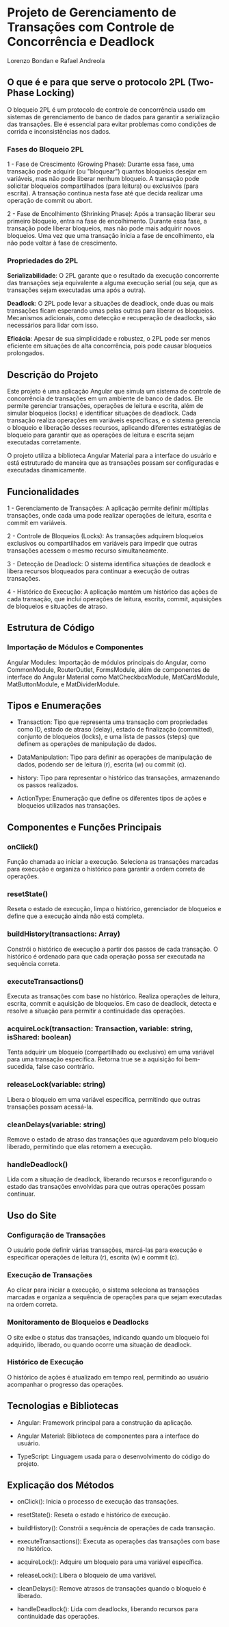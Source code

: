 # Projeto de Gerenciamento de Transações com Controle de Concorrência e Deadlock

Lorenzo Bondan e Rafael Andreola

## O que é e para que serve o protocolo 2PL (Two-Phase Locking)

O bloqueio 2PL é um protocolo de controle de concorrência usado em sistemas de gerenciamento de banco de dados para garantir a serialização das transações. 
Ele é essencial para evitar problemas como condições de corrida e inconsistências nos dados.

### Fases do Bloqueio 2PL
1 - Fase de Crescimento (Growing Phase):
Durante essa fase, uma transação pode adquirir (ou "bloquear") quantos bloqueios desejar em variáveis, mas não pode liberar nenhum bloqueio.
A transação pode solicitar bloqueios compartilhados (para leitura) ou exclusivos (para escrita).
A transação continua nesta fase até que decida realizar uma operação de commit ou abort.

2 - Fase de Encolhimento (Shrinking Phase):
Após a transação liberar seu primeiro bloqueio, entra na fase de encolhimento.
Durante essa fase, a transação pode liberar bloqueios, mas não pode mais adquirir novos bloqueios.
Uma vez que uma transação inicia a fase de encolhimento, ela não pode voltar à fase de crescimento.

### Propriedades do 2PL
**Serializabilidade**: O 2PL garante que o resultado da execução concorrente das transações seja equivalente a alguma execução serial (ou seja, que as transações sejam executadas uma após a outra).

**Deadlock**: O 2PL pode levar a situações de deadlock, onde duas ou mais transações ficam esperando umas pelas outras para liberar os bloqueios. Mecanismos adicionais, como detecção e recuperação de deadlocks, são necessários para lidar com isso.

**Eficácia**: Apesar de sua simplicidade e robustez, o 2PL pode ser menos eficiente em situações de alta concorrência, pois pode causar bloqueios prolongados.

## Descrição do Projeto

Este projeto é uma aplicação Angular que simula um sistema de controle de concorrência de transações em um ambiente de banco de dados. Ele permite gerenciar transações, operações de leitura e escrita, além de simular bloqueios (locks) e identificar situações de deadlock. Cada transação realiza operações em variáveis específicas, e o sistema gerencia o bloqueio e liberação desses recursos, aplicando diferentes estratégias de bloqueio para garantir que as operações de leitura e escrita sejam executadas corretamente.

O projeto utiliza a biblioteca Angular Material para a interface do usuário e está estruturado de maneira que as transações possam ser configuradas e executadas dinamicamente.

## Funcionalidades

1 - Gerenciamento de Transações: A aplicação permite definir múltiplas transações, onde cada uma pode realizar operações de leitura, escrita e commit em variáveis.

2 - Controle de Bloqueios (Locks): As transações adquirem bloqueios exclusivos ou compartilhados em variáveis para impedir que outras transações acessem o mesmo recurso simultaneamente.

3 - Detecção de Deadlock: O sistema identifica situações de deadlock e libera recursos bloqueados para continuar a execução de outras transações.

4 - Histórico de Execução: A aplicação mantém um histórico das ações de cada transação, que inclui operações de leitura, escrita, commit, aquisições de bloqueios e situações de atraso.

## Estrutura de Código

### Importação de Módulos e Componentes

Angular Modules: Importação de módulos principais do Angular, como CommonModule, RouterOutlet, FormsModule, além de componentes de interface do Angular Material como MatCheckboxModule, MatCardModule, MatButtonModule, e MatDividerModule.

## Tipos e Enumerações

* Transaction: Tipo que representa uma transação com propriedades como ID, estado de atraso (delay), estado de finalização (committed), conjunto de bloqueios (locks), e uma lista de passos (steps) que definem as operações de manipulação de dados.

* DataManipulation: Tipo para definir as operações de manipulação de dados, podendo ser de leitura (r), escrita (w) ou commit (c).

* history: Tipo para representar o histórico das transações, armazenando os passos realizados.

* ActionType: Enumeração que define os diferentes tipos de ações e bloqueios utilizados nas transações.

## Componentes e Funções Principais

### onClick()
Função chamada ao iniciar a execução. Seleciona as transações marcadas para execução e organiza o histórico para garantir a ordem correta de operações.

### resetState()
Reseta o estado de execução, limpa o histórico, gerenciador de bloqueios e define que a execução ainda não está completa.

### buildHistory(transactions: Array<Transaction>)
Constrói o histórico de execução a partir dos passos de cada transação. O histórico é ordenado para que cada operação possa ser executada na sequência correta.

### executeTransactions()
Executa as transações com base no histórico. Realiza operações de leitura, escrita, commit e aquisição de bloqueios. Em caso de deadlock, detecta e resolve a situação para permitir a continuidade das operações.

### acquireLock(transaction: Transaction, variable: string, isShared: boolean)
Tenta adquirir um bloqueio (compartilhado ou exclusivo) em uma variável para uma transação específica. Retorna true se a aquisição foi bem-sucedida, false caso contrário.

### releaseLock(variable: string)
Libera o bloqueio em uma variável específica, permitindo que outras transações possam acessá-la.

### cleanDelays(variable: string)
Remove o estado de atraso das transações que aguardavam pelo bloqueio liberado, permitindo que elas retomem a execução.

### handleDeadlock()
Lida com a situação de deadlock, liberando recursos e reconfigurando o estado das transações envolvidas para que outras operações possam continuar.

## Uso do Site

### Configuração de Transações
O usuário pode definir várias transações, marcá-las para execução e especificar operações de leitura (r), escrita (w) e commit (c).

### Execução de Transações 
Ao clicar para iniciar a execução, o sistema seleciona as transações marcadas e organiza a sequência de operações para que sejam executadas na ordem correta.

### Monitoramento de Bloqueios e Deadlocks
O site exibe o status das transações, indicando quando um bloqueio foi adquirido, liberado, ou quando ocorre uma situação de deadlock.

### Histórico de Execução
O histórico de ações é atualizado em tempo real, permitindo ao usuário acompanhar o progresso das operações.

## Tecnologias e Bibliotecas

* Angular: Framework principal para a construção da aplicação.

* Angular Material: Biblioteca de componentes para a interface do usuário.

* TypeScript: Linguagem usada para o desenvolvimento do código do projeto.

## Explicação dos Métodos

* onClick(): Inicia o processo de execução das transações.

* resetState(): Reseta o estado e histórico de execução.

* buildHistory(): Constrói a sequência de operações de cada transação.

* executeTransactions(): Executa as operações das transações com base no histórico.

* acquireLock(): Adquire um bloqueio para uma variável específica.

* releaseLock(): Libera o bloqueio de uma variável.

* cleanDelays(): Remove atrasos de transações quando o bloqueio é liberado.

* handleDeadlock(): Lida com deadlocks, liberando recursos para continuidade das operações.
